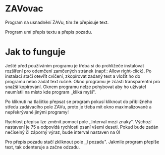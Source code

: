 # ZAVovac
Program na usnadnění ZAVu, tím že přepisuje text.

Program umí přepis textu a přepis pozadu.

# Jak to funguje

Ještě před používáním programu je třeba si do prohlížeče instalovat rozšíření pro odemčení zamčených stránek (např.: Allow right-click).
Po instalaci stačí otevřít cvičení, zkopírovat zadaný text a vložit ho do programu nebo zadat text ručně. Okno programu je zčásti transparentní pro snažší kopírování.
Oknem programu nelze pohybovat aby ho uživatel neumístil na místo kde program ¸¸kliká myší".

Po kliknutí na tlačítko přepsat se program pokusí kliknout do přibližného středu zadávacího pole ZAVu, proto je třeba mít okno maximalizované a nepřekrývané jinými programy!

Rychlost přepisu lze změnit pomocí pole ¸¸Interval mezi znaky". Výchozí nastavení je 75 a odpovídá rychlosti psaní všemi deseti. Pokud bude zadán nečíselný či záporný výraz, bude interval nastaven na 0!

Pro přepis pozadu stačí zkliknout pole ¸¸I pozadu". Jakmile program přepíše text, tak odenteruje a začne odzadu.
